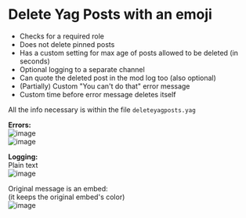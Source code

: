 # Delete Yag Posts with an emoji
- Checks for a required role
- Does not delete pinned posts
- Has a custom setting for max age of posts allowed to be deleted (in seconds)
- Optional logging to a separate channel
- Can quote the deleted post in the mod log too (also optional)
- (Partially) Custom "You can't do that" error message
- Custom time before error message deletes itself

All the info necessary is within the file `deleteyagposts.yag`

**Errors:**    
![image](https://user-images.githubusercontent.com/20410737/179891283-80154b06-32c7-40cd-80c8-0039bdefef56.png)      
![image](https://user-images.githubusercontent.com/20410737/179892269-e4810c48-9d17-48d2-b316-2d97648ebea3.png)

**Logging:**     
Plain text     
![image](https://user-images.githubusercontent.com/20410737/179893693-8b2a944d-5c4a-4097-a12b-cd5bbd96de76.png)

Original message is an embed:     
(it keeps the original embed's color)      
![image](https://user-images.githubusercontent.com/20410737/179893650-cf027ee8-329f-4aee-b865-42f7c5ef1701.png)
